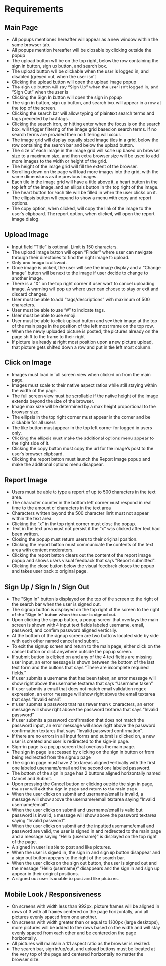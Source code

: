 # Requirements
## Main Page
- All popups mentioned hereafter will appear as a new window within the same browser tab.
- All popups mention hereafter will be closable by clicking outside the popup
- The upload button will be on the top right, below the row containing the sign in button, sign up button, and search box.
- The upload button will be clickable when the user is logged in, and disabled (greyed out) when the user isn’t
- Clicking the upload button will open the upload image popup
- The sign up button will say “Sign Up” when the user isn’t logged in, and “Sign Out” when the user is
- Clicking the Sign In button will open the sign in popup
- The sign in button, sign up button, and search box will appear in a row at the top of the screen.
- Clicking the search bar will allow typing of plaintext search terms and tags preceded by hashtags.
- Clicking the search icon, or hitting enter when the focus is on the search box, will trigger filtering of the image grid based on search terms. If no search terms are provided then no filtering will occur.
- The image grid will display equally sized image tiles in a grid, below the row containing the search bar and below the upload button.
- The size of each image in the image grid will scale up based on browser size to a maximum size, and then extra browser size will be used to add more images to the width or height of the grid.
- The height of the image grid will fill the extent of the browser.
- Scrolling down on the page will load more images into the grid, with the same dimensions as the previous images.
- Each tile in the image grid will have a title above it, a heart button in the top left of the image, and an ellipsis button in the top right of the image.
- The heart button for each tile will be filled in when the user clicks on it.
The ellipsis button will expand to show a menu with copy and report options.
- The copy option, when clicked, will copy the link of the image to the user’s clipboard.
The report option, when clicked, will open the report image dialog.


## Upload Image
- Input field “Title” is optional. Limit is 150 characters.
- The upload image button will open “Finder” where user can navigate through their directories to find the right image to upload.  
- Only one image is allowed.  
- Once image is picked, the user will see the image display and a “Change Image” button will be next to the image if user decide to change to another image.
- There is a “X” on the top right corner if user want to cancel uploading image. A warning will pop up where user can choose to stay or exit and discard changes.
- User must be able to add “tags/descriptions” with maximum of 500 characters.
- User must be able to use “#” to indicate tags.
- User must be able to use emoji.
- User must be able to click upload button and see their image at the top of the main page in the position
of the left most frame on the top row.
- When the newly uploaded picture is posted, the pictures already on the page shift to the frame to their right
- If picture is already at right most position upon a new picture upload, that picture gets shifted down a row and
put in the left most column.


## Click on Image
- Images must load in full screen view when clicked on from the main page.
- Images must scale to their native aspect ratios while still staying within the width of the page.
- The full screen view must be scrollable if the native height of the image extends beyond the size of the browser.
- Image max size will be determined by a max height proportional to the browser size.
- The ellipsis in the top right corner must appear in the corner and be clickable for all users.
- The like button must appear in the top left corner for logged in users only.
- Clicking the ellipsis must make the additional options menu appear to the right side of it.
- Clicking the copy button must copy the url for the image’s post to the user’s browser clipboard.
- Clicking the report button must launch the Report Image popup and make the additional options menu disappear.

## Report Image
- Users must be able to type a report of up to 500 characters in the text area.
- The character counter in the bottom left corner must respond in real time to the amount of characters in the text area.
- Characters written beyond the 500 character limit must not appear within the text area.
- Clicking the “x” in the top right corner must close the popup.
- Text in the text area must not persist if the “x” was clicked after text had been written.
- Closing the popup must return users to their original position.
- Clicking the report button must communicate the contents of the text area with content moderators.
- Clicking the report button clears out the content of the report image popup and shows users visual feedback that says "Report submitted".
- Clicking the close button below the visual feedback closes the popup and takes user back to original page.

## Sign Up / Sign In / Sign Out
- The "Sign In" button is displayed on the top of the screen to the right of the search bar when the user is signed out.
- The signup button is displayed on the top right of the screen to the right of the "Sign In" button when the user is signed out.
- Upon clicking the signup button, a popup screen that overlays the main screen is shown with 4 input text fields labeled username, email, password, and confirm password aligned vertically.
- At the bottom of the signup screen are two buttons located side by side with each other named cancel and submit.
- To exit the signup screen and return to the main page, either click on the cancel button or click anywhere outside the popup screen.
- If submit button is clicked on and any of the 4 text fields are missing user input, an error message is shown between the bottom of the last text form and the buttons that says “There are incomplete required fields.”
- If user submits a username that has been taken, an error message will show right above the username textarea that says “Username taken”
- If user submits a email that does not match email validation regex expression, an error message will show right above the email textarea that says “Invalid email”.
- If user submits a password that has fewer than 6 characters, an error message will show right above the password textarea that says “Invalid password”
- If user submits a password confirmation that does not match the password input, an error message will show right above the password confirmation textarea that says “Invalid password confirmation”.
- If there are no errors in all input forms and submit is clicked on, a new user is created and user is redirected to the sign-in page.
- Sign-in page is a popup screen that overlays the main page.
- The sign in page is accessed by clicking on the sign in button or from being redirected from the signup page
- The sign in page must have 2 textareas aligned vertically with the first one labeled username/email and the second one labeled password.
- The bottom of the sign in page has 2 buttons aligned horizontally named Cancel and Submit.
- Upon pressing the Cancel button or clicking outside the sign in page, the user will exit the sign in page and return to the main page.
- When the user clicks on submit and username/email is invalid, a message will show above the username/email textarea saying “Invalid username/email”.
- When the user clicks on submit and username/email is valid but password is invalid, a message will show above the password textarea saying “Invalid password”.
- When the user clicks on submit and the inputted username/email and password are valid, the user is signed in and redirected to the main page and a message saying “Hello {username}” is displayed on the top right of the page.
- A signed in user is able to post and like pictures.
- When the user is signed in, the sign in and sign up button disappear and a sign out button appears to the right of the search bar.
- When the user clicks on the sign out button, the user is signed out and the message “Hello {username}” disappears and the sign in and sign up appear in their original positions.
- A signed out user is unable to post and like pictures.

## Mobile Look / Responsiveness
- On screens with width less than 992px, picture frames will be aligned in rows of 3 with all frames centered on the page horizontally, and all pictures evenly spaced from one another.
- On screens with width greater than or equal to 1200px (large desktops), more pictures will be added to the rows based on the width and will stay evenly spaced from each other and be centered on the page horizontally.
- All pictures will maintain a 1:1 aspect ratio as the browser is resized.
- The search bar, sign in/up/out, and upload buttons must be located at the very top of the page and centered horizontally no matter the browser size.
